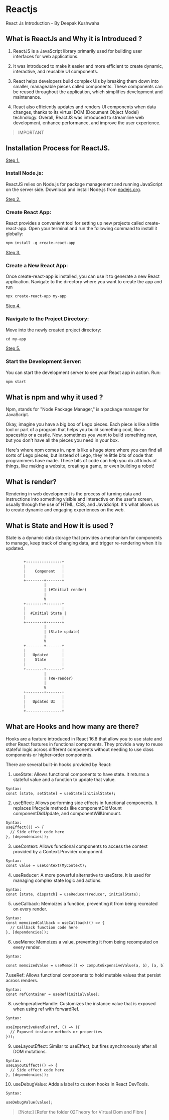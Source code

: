 # Reactjs
React Js Introduction - By Deepak Kushwaha

## What is ReactJs and Why it is Introduced ?


1. ReactJS is a JavaScript library primarily used for building user interfaces for web applications. 

2. It was introduced to make it easier and more efficient to create dynamic, interactive, and reusable UI components.

3. React helps developers build complex UIs by breaking them down into smaller, manageable pieces called components. These components can be reused throughout the application, which simplifies development and maintenance.

4. React also efficiently updates and renders UI components when data changes, thanks to its virtual DOM (Document Object Model) technology. Overall, ReactJS was introduced to streamline web development, enhance performance, and improve the user experience.

> IMPORTANT

## Installation Process for ReactJS.
[Step 1.]() 
### Install Node.js:
ReactJS relies on Node.js for package management and running JavaScript on the server side. Download and install Node.js from [nodejs.org](https://nodejs.org/en/download/).

[Step 2.]() 
### Create React App:
React provides a convenient tool for setting up new projects called create-react-app. Open your terminal and run the following command to install it globally:
```html
npm install -g create-react-app
```
[Step 3.]() 
### Create a New React App:
Once create-react-app is installed, you can use it to generate a new React application. Navigate to the directory where you want to create the app and run
```html
npx create-react-app my-app

```

[Step 4.]() 
### Navigate to the Project Directory:
Move into the newly created project directory:
```html
cd my-app
```

[Step 5.]() 
### Start the Development Server:
You can start the development server to see your React app in action. Run:
```html
npm start
```

## What is npm and why it used ?
  Npm, stands for "Node Package Manager," is a package manager for JavaScript.

  Okay, imagine you have a big box of Lego pieces. Each piece is like a little tool or part of a program that helps you build something cool, like a spaceship or a castle. Now, sometimes you want to build something new, but you don't have all the pieces you need in your box.

Here's where npm comes in. npm is like a huge store where you can find all sorts of Lego pieces, but instead of Lego, they're little bits of code that programmers have made. These bits of code can help you do all kinds of things, like making a website, creating a game, or even building a robot!

## What is render?

Rendering in web development is the process of turning data and instructions into something visible and interactive on the user's screen, usually through the use of HTML, CSS, and JavaScript. It's what allows us to create dynamic and engaging experiences on the web.


## What is State and How it is used ?
 
  State is a dynamic data storage that provides a mechanism for components to manage, keep track of changing data, and trigger re-rendering when it is updated.
  ```html

          +----------------+
          |                |
          |    Component   |
          |                |
          +--------+-------+
                   |
                   | (#Initial render)
                   |
                   V
          +--------+-------+
          |                |
          |  #Initial State |
          |                |
          +--------+-------+
                   |
                   | (State update)
                   |
                   V
          +--------+-------+
          |                |
          |   Updated      |
          |    State       |
          |                |
          +--------+-------+
                   |
                   | (Re-render)
                   |
                   V
          +--------+-------+
          |                |
          |   Updated UI   |
          |                |
          +----------------+

```
## What are Hooks and how many are there?

  
Hooks are a feature introduced in React 16.8 that allow you to use state and other React features in functional components. They provide a way to reuse stateful logic across different components without needing to use class components or higher-order components.

There are several built-in hooks provided by React:

1. useState: Allows functional components to have state. It returns a stateful value and a function to update that value.

```html 
Syntax:
const [state, setState] = useState(initialState);
```

2. useEffect: Allows performing side effects in functional components.  It replaces lifecycle methods like componentDidMount componentDidUpdate, and componentWillUnmount.

```html 
Syntax:
useEffect(() => {
  // Side effect code here
}, [dependencies]);
```
3. useContext: Allows functional components to access the context provided by a Context.Provider component.

```html 
Syntax:
const value = useContext(MyContext);
```
4. useReducer: A more powerful alternative to useState. It is used for managing complex state logic and actions.

```html 
Syntax:
const [state, dispatch] = useReducer(reducer, initialState);
```
5. useCallback: Memoizes a function, preventing it from being recreated on every render.

```html 
Syntax:
const memoizedCallback = useCallback(() => {
  // Callback function code here
}, [dependencies]);
```
6. useMemo: Memoizes a value, preventing it from being recomputed on every render.
```html 
Syntax:

const memoizedValue = useMemo(() => computeExpensiveValue(a, b), [a, b]);
```

7.useRef: Allows functional components to hold mutable values that persist across renders.
```html 
Syntax:
const refContainer = useRef(initialValue);
```

8. useImperativeHandle: Customizes the instance value that is exposed when using ref with forwardRef.
```html 
Syntax:

useImperativeHandle(ref, () => ({
  // Exposed instance methods or properties
}));
```

9. useLayoutEffect: Similar to useEffect, but fires synchronously after all DOM mutations.
```html 
Syntax:
useLayoutEffect(() => {
  // Side effect code here
}, [dependencies]);
```

10. useDebugValue: Adds a label to custom hooks in React DevTools.
```html 
Syntax:

useDebugValue(value);
```

>[!Note:]
[Refer the folder 02Theory for Virtual Dom and Fibre ]